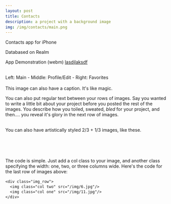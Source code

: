 ```yaml
---
layout: post
title: Contacts
description: a project with a background image
img: /img/contacts/main.png
---
```


Contacts app for iPhone <p>
Databased on Realm <p>
App Demonstration (webm)
<a href="https://github.com">lasdjlaksdf</a>



<div class="img_row">
	<img class="col one" src="{{ site.baseurl }}/img/contacts/main.png" alt="" title="example image"/>
	<img class="col one" src="{{ site.baseurl }}/img/contacts/profile.png" alt="" title="example image"/>
	<img class="col one" src="{{ site.baseurl }}/img/contacts/fav.png" alt="" title="example image"/>
</div>
<div class="col three caption">
	Left: Main - Middle: Profile/Edit - Right: Favorites
</div>
<div class="img_row">
	<img class="col three" src="{{ site.baseurl }}/img/5.jpg" alt="" title="example image"/>
</div>
<div class="col three caption">
	This image can also have a caption. It's like magic.
</div>

You can also put regular text between your rows of images. Say you wanted to write a little bit about your project before you posted the rest of the images. You describe how you toiled, sweated, *bled* for your project, and then.... you reveal it's glory in the next row of images.


<div class="img_row">
	<img class="col two" src="{{ site.baseurl }}/img/6.jpg" alt="" title="example image"/>
	<img class="col one" src="{{ site.baseurl }}/img/11.jpg" alt="" title="example image"/>
</div>
<div class="col three caption">
	You can also have artistically styled 2/3 + 1/3 images, like these.
</div>


<br/><br/><br/>


The code is simple. Just add a col class to your image, and another class specifying the width: one, two, or three columns wide. Here's the code for the last row of images above:

	<div class="img_row">
	  <img class="col two" src="/img/6.jpg"/>
	  <img class="col one" src="/img/11.jpg"/>
	</div>
